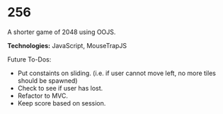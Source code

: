 # 256

A shorter game of 2048 using OOJS.

**Technologies:** JavaScript, MouseTrapJS

Future To-Dos:

- Put constaints on sliding. (i.e. if user cannot move left, no more tiles should be spawned)
- Check to see if user has lost.
- Refactor to MVC.
- Keep score based on session.
